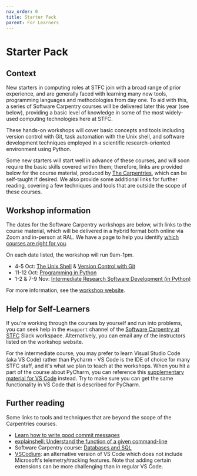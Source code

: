 ```yaml
---
nav_order: 0
title: Starter Pack
parent: For Learners
---
```


# Starter Pack

## Context

New starters in computing roles at STFC join with a broad range of prior experience, and are generally faced with learning many new tools, programming languages and methodologies from day one. To aid with this, a series of Software Carpentry courses will be delivered later this year (see below), providing a basic level of knowledge in some of the most widely-used computing technologies here at STFC.

These hands-on workshops will cover basic concepts and tools including version control with Git, task automation with the Unix shell, and software development techniques employed in a scientific research-oriented environment using Python.

Some new starters will start well in advance of these courses, and will soon require the basic skills covered within them; therefore, links are provided below for the course material, produced by [The Carpentries](https://carpentries.org/), which can be self-taught if desired. We also provide some additional links for further reading, covering a few techniques and tools that are outside the scope of these courses.

## Workshop information
The dates for the Software Carpentry workshops are below, with links to the course material, which will be delivered in a hybrid format both online via Zoom and in-person at RAL. We have a page to help you identify [which courses are right for you](appropriate-courses.md). 

On each date listed, the workshop will run 9am-1pm.

* 4-5 Oct: [The Unix Shell](https://swcarpentry.github.io/shell-novice/) & [Version Control with Git](https://swcarpentry.github.io/git-novice/)
* 11-12 Oct: [Programming in Python](https://swcarpentry.github.io/python-novice-inflammation/)
* 1-2 & 7-9 Nov: [Intermediate Research Software Development (in Python)](https://carpentries-incubator.github.io/python-intermediate-development/)

For more information, see the [workshop website](https://stfc.github.io/2022-10-04-ral-carpentries/).

## Help for Self-Learners

If you're working through the courses by yourself and run into problems, you can seek help in the `#support` channel of the [Software Carpentry at STFC](https://join.slack.com/t/softwarecarpentrystfc/signup) Slack workspace. Alternatively, you can email any of the instructors listed on the workshop website.

For the intermediate course, you may prefer to learn Visual Studio Code (aka VS Code) rather than Pycharm - VS Code is the IDE of choice for many STFC staff, and it's what we plan to teach at the workshops. When you hit a part of the course about PyCharm, you can reference this [supplementary material for VS Code](https://ukaea-rse-training.github.io/python-intermediate-development/vscode/index.html) instead. Try to make sure you can get the same functionality in VS Code that is described for PyCharm.

## Further reading
Some links to tools and techniques that are beyond the scope of the Carpentries courses.

* [Learn how to write good commit messages](https://cbea.ms/git-commit/)
* [explainshell: Understand the function of a given command-line](https://explainshell.com/)
* Software Carpentry course: [Databases and SQL](http://swcarpentry.github.io/sql-novice-survey/)
* [VSCodium](https://vscodium.com): an alternative version of VS Code which does not include Microsoft's telemetry/tracking features. Note that adding certain extensions can be more challenging than in regular VS Code.
